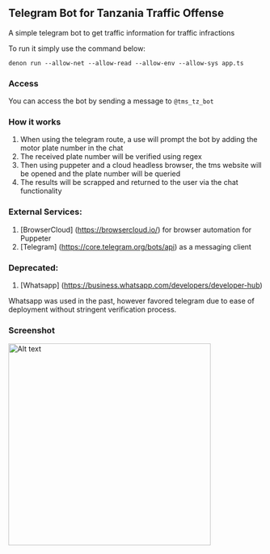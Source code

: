 ## Telegram Bot for Tanzania Traffic Offense

A simple telegram bot to get traffic information for traffic infractions

To run it simply use the command below:

`denon run --allow-net --allow-read --allow-env --allow-sys app.ts`

### Access
You can access the bot by sending a message to `@tms_tz_bot`

### How it works
1. When using the telegram route, a use will prompt the bot by adding the motor plate number in the chat
2. The received plate number will be verified using regex
3. Then using puppeter and a cloud headless browser, the tms website will be opened and the plate number will be queried
4. The results will be scrapped and returned to the user via the chat functionality

### External Services:

1. [BrowserCloud] (https://browsercloud.io/) for browser automation for Puppeter
2. [Telegram] (https://core.telegram.org/bots/api) as a messaging client

### Deprecated:
1. [Whatsapp] (https://business.whatsapp.com/developers/developer-hub)

Whatsapp was used in the past, however favored telegram due to ease of deployment without stringent verification process.

### Screenshot

<img src="https://github.com/hkadyanji/tms-telegram-bot/assets/10661501/a07d1103-6f2d-4b34-9491-974d03f76980" width="400" alt="Alt text">
